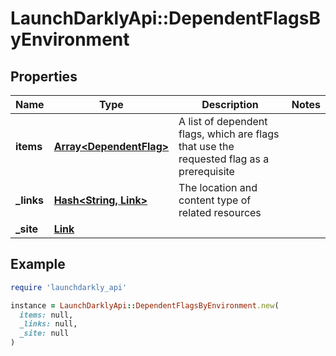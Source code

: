 # LaunchDarklyApi::DependentFlagsByEnvironment

## Properties

| Name | Type | Description | Notes |
| ---- | ---- | ----------- | ----- |
| **items** | [**Array&lt;DependentFlag&gt;**](DependentFlag.md) | A list of dependent flags, which are flags that use the requested flag as a prerequisite |  |
| **_links** | [**Hash&lt;String, Link&gt;**](Link.md) | The location and content type of related resources |  |
| **_site** | [**Link**](Link.md) |  |  |

## Example

```ruby
require 'launchdarkly_api'

instance = LaunchDarklyApi::DependentFlagsByEnvironment.new(
  items: null,
  _links: null,
  _site: null
)
```

